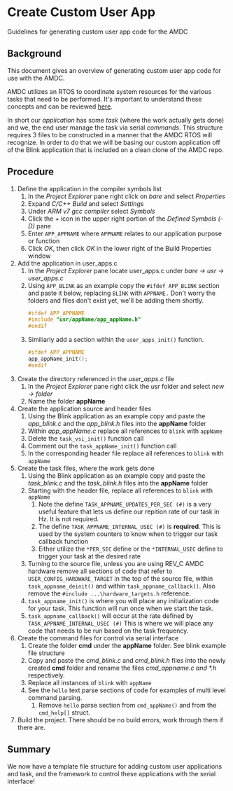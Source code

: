 # Create Custom User App

Guidelines for generating custom user app code for the AMDC

## Background

This document gives an overview of generating custom user app code for use with the AMDC. 

AMDC utilizes an RTOS to coordinate system resources for the various tasks that need to be performed. It's important to understand these concepts and can be reviewed [here](https://github.com/Severson-Group/AMDC-Firmware/blob/develop/docs/Firmware-Arch-System.md).

In short our _application_ has some _task_ (where the work actually gets done) and we, the end user manage the task via serial _commands_. This structure requires 3 files to be constructed in a manner that the AMDC RTOS will recognize. In order to do that we will be basing our custom application off of the Blink application that is included on a clean clone of the AMDC repo.

## Procedure

1. Define the application in the compiler symbols list
    1. In the _Project Explorer_ pane right click on _bare_ and select _Properties_
    2. Expand _C/C++ Build_ and select _Settings_
    3. Under _ARM v7 gcc compiler_ select _Symbols_ 
    4. Click the _+_ icon in the upper right portion of the _Defined Symbols (-D)_ pane
    5. Enter `APP_APPNAME` where `APPNAME` relates to our application purpose or function
    6. Click _OK_, then click _OK_ in the lower right of the Build Properties window 
2. Add the application in user_apps.c
    1. In the _Project Explorer_ pane locate user_apps.c under _bare -> usr -> user_apps.c_
    2. Using `APP_BLINK` as an example copy the `#ifdef APP_BLINK` section and paste it below, replacing `BLINK` with `APPNAME.` Don't worry the folders and files don't exist yet, we'll be adding them shortly. 
        ```C
        #ifdef APP_APPNAME
        #include "usr/appName/app_appName.h"
        #endif
        ```
    3. Similiarly add a section within the `user_apps_init()` function. 
        ```C
        #ifdef APP_APPNAME
        app_appName_init();
        #endif
        ```
3. Create the directory referenced in the _user_apps.c_ file
    1. In the _Project Explorer_ pane right click the _usr_ folder and select _new -> folder_
    2. Name the folder **appName**
4. Create the application source and header files
    1. Using the Blink application as an example copy and paste the _app_blink.c_ and the _app_blink.h_ files into the **appName** folder
    2. Within _app_appName.c_ replace all references to `blink` with `appName`
    1. Delete the `task_vsi_init()` function call
    1. Comment out the `task_appName_init()` function call
    1. In the corresponding header file replace all references to `blink` with `appName`
5. Create the task files, where the work gets done
    1. Using the Blink application as an example copy and paste the _task_blink.c_ and the _task_blink.h_ files into the **appName** folder
    1. Starting with the header file, replace all references to `blink` with `appName`
        1. Note the define `TASK_APPNAME_UPDATES_PER_SEC (#)`  is a very useful feature that lets us define our repition rate of our task in Hz. It is not required. 
        1. The define `TASK_APPNAME_INTERNAL_USEC (#)`  is **required**. This is used by the system counters to know when to trigger our task callback function
        1. Either utilize the `*PER_SEC` define or the `*INTERNAL_USEC` define to trigger your task at the desired rate
    1. Turning to the source file, unless you are using REV_C AMDC hardware remove all sections of code that refer to `USER_CONFIG_HARDWARE_TARGET` in the top of the source file, within `task_appname_deinit()` and within `task_appname_callback()`. Also remove the `#include ...\hardware_targets.h` reference. 
    1. `task_appname_init()` is where you will place any initialization code for your task. This function will run once when we start the task. 
    1. `task_appname_callback()` will occur at the rate defined by `TASK_APPNAME_INTERNAL_USEC (#)` This is where we will place any code that needs to be run based on the task frequency. 
1. Create the command files for control via serial interface
    1. Create the folder **cmd** under the **appName** folder. See blink example file structure
    1. Copy and paste the _cmd_blink.c_ and _cmd_blink.h_ files into the newly created **cmd** folder and rename the files _cmd_appname.c and *.h_ respectively. 
    1. Replace all instances of `blink` with `appName`
    1. See the `hello` text parse sections of code for examples of multi level command parsing. 
        1. Remove `hello` parse section from `cmd_appName()` and from the `cmd_help[]` struct. 
1. Build the project. There should be no build errors, work through them if there are. 

## Summary

We now have a template file structure for adding custom user applications and task, and the framework to control these applications with the serial interface!